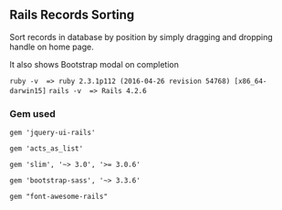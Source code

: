 ## Rails Records Sorting

Sort records in database by position by simply dragging and dropping handle on home page.

It also shows Bootstrap modal on completion

`ruby -v  => ruby 2.3.1p112 (2016-04-26 revision 54768) [x86_64-darwin15]`
`rails -v  => Rails 4.2.6`

### Gem used

    gem 'jquery-ui-rails'
    
    gem 'acts_as_list'
    
    gem 'slim', '~> 3.0', '>= 3.0.6'
    
    gem 'bootstrap-sass', '~> 3.3.6'
    
    gem "font-awesome-rails"
